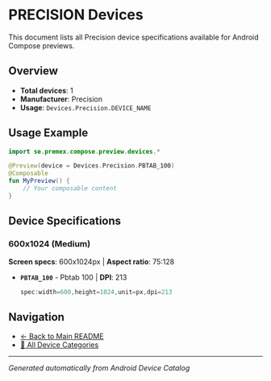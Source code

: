 # PRECISION Devices

This document lists all Precision device specifications available for Android Compose previews.

## Overview

- **Total devices**: 1
- **Manufacturer**: Precision
- **Usage**: `Devices.Precision.DEVICE_NAME`

## Usage Example

```kotlin
import se.premex.compose.preview.devices.*

@Preview(device = Devices.Precision.PBTAB_100)
@Composable
fun MyPreview() {
    // Your composable content
}
```

## Device Specifications

### 600x1024 (Medium)

**Screen specs**: 600x1024px | **Aspect ratio**: 75:128

- **`PBTAB_100`** - Pbtab 100 | **DPI**: 213
  ```kotlin
  spec:width=600,height=1024,unit=px,dpi=213
  ```

## Navigation

- [← Back to Main README](../../README.md)
- [📱 All Device Categories](../README.md)

---
*Generated automatically from Android Device Catalog*
